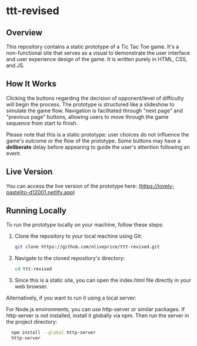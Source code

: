 # ttt-revised

## Overview
This repository contains a static prototype of a Tic Tac Toe game. It's a non-functional site that serves as a visual to demonstrate the user interface and user experience design of the game. It is written purely in HTML, CSS, and JS.

## How It Works
Clicking the buttons regarding the decision of opponent/level of difficulty will begin the process. The prototype is structured like a slideshow to simulate the game flow. Navigation is facilitated through "next page" and "previous page" buttons, allowing users to move through the game sequence from start to finish. 

Please note that this is a static prototype: user choices do not influence the game's outcome or the flow of the prototype. Some buttons may have a **deliberate** delay before appearing to guide the user's attention following an event.


## Live Version
You can access the live version of the prototype here: (https://lovely-pastelito-d12001.netlify.app)

## Running Locally
To run the prototype locally on your machine, follow these steps:

1. Clone the repository to your local machine using Git:
   ```sh
   git clone https://github.com/oliveprice/ttt-revised.git
   
2. Navigate to the cloned repository's directory:
   ```sh
   cd ttt-revised

3. Since this is a static site, you can open the index.html file directly in your web browser.

Alternatively, if you want to run it using a local server:

For Node.js environments, you can use http-server or similar packages. If http-server is not installed, install it globally via npm. Then run the server in the project directory:
 ```sh
   npm install --global http-server
   http-server


